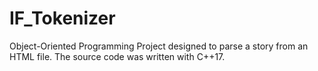 # IF_Tokenizer
Object-Oriented Programming Project designed to parse a story from an HTML file. The source code was written with C++17.
